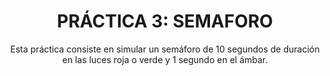 <div align="center">

# PRÁCTICA 3: SEMAFORO

</div>

<p align="center">Esta práctica consiste en simular un semáforo de 10 segundos de duración en las luces roja o
verde y 1 segundo en el ámbar. </p>
